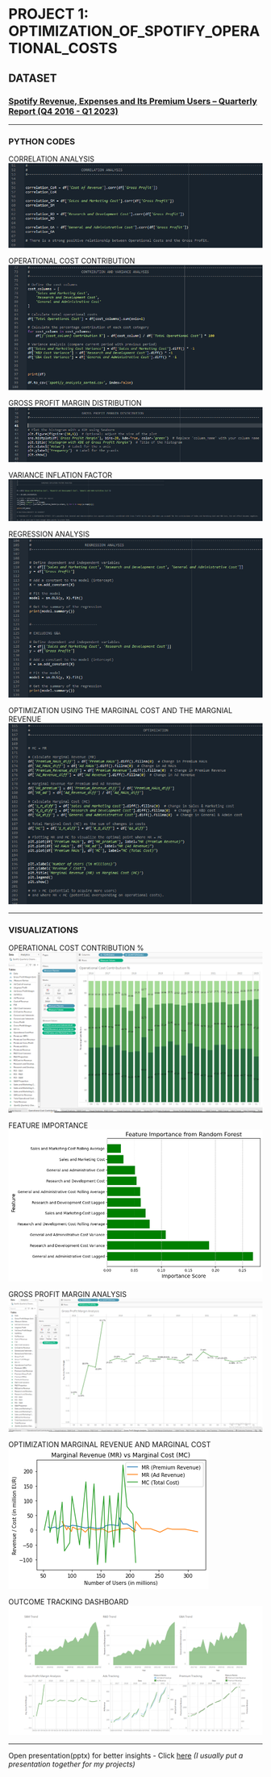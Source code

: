 # PROJECT 1: OPTIMIZATION_OF_SPOTIFY_OPERATIONAL_COSTS


## DATASET
### [Spotify Revenue, Expenses and Its Premium Users – Quarterly Report (Q4 2016 - Q1 2023)](https://github.com/OmoniyiTemie/OPTIMIZATION_OF_SPOTIFY_OPERATIONAL_COSTS/blob/main/DATASET/Spotify%20Quarterly.csv)

------------------------------------------------------------------------------

### PYTHON CODES

CORRELATION ANALYSIS
![](https://github.com/OmoniyiTemie/OPTIMIZATION_OF_SPOTIFY_OPERATIONAL_COSTS/blob/main/images/Correlation.PNG)

OPERATIONAL COST CONTRIBUTION
![](https://github.com/OmoniyiTemie/OPTIMIZATION_OF_SPOTIFY_OPERATIONAL_COSTS/blob/main/images/Op_CostContribution_Var_Analysis.PNG)

GROSS PROFIT MARGIN DISTRIBUTION
![](https://github.com/OmoniyiTemie/OPTIMIZATION_OF_SPOTIFY_OPERATIONAL_COSTS/blob/main/images/GPMD.PNG)

VARIANCE INFLATION FACTOR
![](https://github.com/OmoniyiTemie/OPTIMIZATION_OF_SPOTIFY_OPERATIONAL_COSTS/blob/main/images/VIF%20Analysis.PNG)

REGRESSION ANALYSIS
![](https://github.com/OmoniyiTemie/OPTIMIZATION_OF_SPOTIFY_OPERATIONAL_COSTS/blob/main/images/Regression%20Analysis.PNG)

OPTIMIZATION USING THE MARGINAL COST AND THE MARGNIAL REVENUE
![](https://github.com/OmoniyiTemie/OPTIMIZATION_OF_SPOTIFY_OPERATIONAL_COSTS/blob/main/images/OPTIMIZATION.PNG)

-------------------------------------------------------------------------------



### VISUALIZATIONS

OPERATIONAL COST CONTRIBUTION %
![](https://github.com/OmoniyiTemie/OPTIMIZATION_OF_SPOTIFY_OPERATIONAL_COSTS/blob/main/Tableau/OCC%25.PNG)

FEATURE IMPORTANCE
![](https://github.com/OmoniyiTemie/OPTIMIZATION_OF_SPOTIFY_OPERATIONAL_COSTS/blob/main/Tableau/Feature%20Importance%20on%20Efficiency%20Score.png)

GROSS PROFIT MARGIN ANALYSIS
![](https://github.com/OmoniyiTemie/OPTIMIZATION_OF_SPOTIFY_OPERATIONAL_COSTS/blob/main/Tableau/GPMA.PNG)

OPTIMIZATION MARGINAL REVENUE AND MARGINAL COST
![](https://github.com/OmoniyiTemie/OPTIMIZATION_OF_SPOTIFY_OPERATIONAL_COSTS/blob/main/Tableau/MR%20vs%20MC.png)

OUTCOME TRACKING DASHBOARD
![](https://github.com/OmoniyiTemie/OPTIMIZATION_OF_SPOTIFY_OPERATIONAL_COSTS/blob/main/Tableau/Outcome%20Tracking.PNG)







------------------------------------------------------------------------------------------------------------------------
Open presentation(pptx) for better insights - Click [here](https://github.com/OmoniyiTemie/OPTIMIZATION_OF_SPOTIFY_OPERATIONAL_COSTS/blob/main/PPTX/SPOTIFY_COST_EFFICIENCY_AND_PROFITABILITY_OPTIMIZATION%20(1).pdf) *(I usually put a presentation together for my projects)*

























